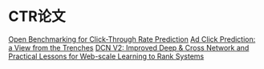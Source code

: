 # CTR论文

[Open Benchmarking for Click-Through Rate Prediction](https://arxiv.org/pdf/2009.05794.pdf)
[Ad Click Prediction: a View from the Trenches](http://www.eecs.tufts.edu/~dsculley/papers/ad-click-prediction.pdf)
[DCN V2: Improved Deep & Cross Network and Practical Lessons for Web-scale Learning to Rank Systems](https://arxiv.org/pdf/2008.13535.pdf)
